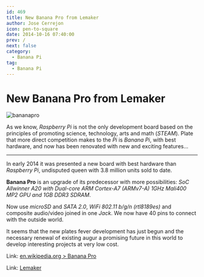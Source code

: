 ```yaml
---
id: 469
title: New Banana Pro from Lemaker
author: Jose Cerrejon
icon: pen-to-square
date: 2014-10-16 07:40:00
prev: /
next: false
category:
  - Banana Pi
tag:
  - Banana Pi
---
```


# New Banana Pro from Lemaker

![bananapro](/images/2014/10/bananapro.png)

As we know, *Raspberry Pi* is not the only development board based on the principles of promoting science, technology, arts and math (*STEAM*). Plate that more direct competition makes to the *Pi* is *Banana Pi*, with best hardware, and now has been renovated with new and exciting features...

- - -
In early 2014 it was presented a new board with best hardware than *Raspberry Pi*, undisputed queen with 3.8 million units sold to date.

**Banana Pro** is an upgrade of its predecessor with more possibilities: *SoC Allwinner A20 with Dual-core ARM Cortex-A7 (ARMv7-A) 1GHz Mali400 MP2 GPU and 1GB DDR3 SDRAM*.

Now use *microSD* and *SATA 2.0*, *WiFi 802.11 b/g/n (rtl8189es)* and composite audio/video joined in one *Jack*. We now have 40 pins to connect with the outside world.

It seems that the new plates fever development has just begun and the necessary renewal of existing augur a promising future in this world to develop interesting projects at very low cost.

Link: [en.wikipedia.org > Banana Pro](http://en.wikipedia.org/wiki/Banana_Pro)


Link: [Lemaker](http://lemaker.org/)
